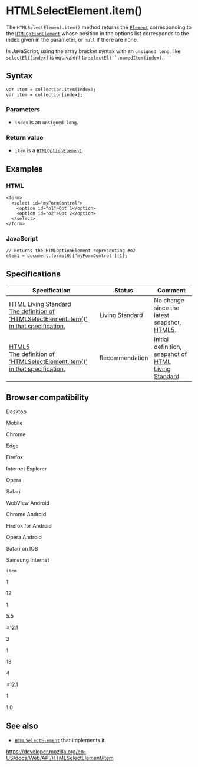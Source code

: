 HTMLSelectElement.item()
========================

The `HTMLSelectElement.item()` method returns the [`Element`](../element) corresponding to the [`HTMLOptionElement`](../htmloptionelement) whose position in the options list corresponds to the index given in the parameter, or `null` if there are none.

In JavaScript, using the array bracket syntax with an `unsigned long`, like `selectElt[index]` is equivalent to `selectElt``.namedItem(index)`.

Syntax
------

    var item = collection.item(index);
    var item = collection[index];

### Parameters

-   `index` is an `unsigned long`.

### Return value

-   `item` is a [`HTMLOptionElement`](../htmloptionelement).

Examples
--------

### HTML

    <form>
      <select id="myFormControl">
        <option id="o1">Opt 1</option>
        <option id="o2">Opt 2</option>
      </select>
    </form>

### JavaScript

    // Returns the HTMLOptionElement representing #o2
    elem1 = document.forms[0]['myFormControl'][1];

Specifications
--------------

<table><thead><tr class="header"><th>Specification</th><th>Status</th><th>Comment</th></tr></thead><tbody><tr class="odd"><td><a href="https://html.spec.whatwg.org/multipage/#dom-select-item">HTML Living Standard<br />
<span class="small">The definition of 'HTMLSelectElement.item()' in that specification.</span></a></td><td><span class="spec-living">Living Standard</span></td><td>No change since the latest snapshot, <a href="https://www.w3.org/TR/html52/">HTML5</a>.</td></tr><tr class="even"><td><a href="https://www.w3.org/TR/html52/forms.html#dom-select-item">HTML5<br />
<span class="small">The definition of 'HTMLSelectElement.item()' in that specification.</span></a></td><td><span class="spec-rec">Recommendation</span></td><td>Initial definition, snapshot of <a href="https://html.spec.whatwg.org/multipage/">HTML Living Standard</a></td></tr></tbody></table>

Browser compatibility
---------------------

Desktop

Mobile

Chrome

Edge

Firefox

Internet Explorer

Opera

Safari

WebView Android

Chrome Android

Firefox for Android

Opera Android

Safari on IOS

Samsung Internet

`item`

1

12

1

5.5

≤12.1

3

1

18

4

≤12.1

1

1.0

See also
--------

-   [`HTMLSelectElement`](../htmlselectelement) that implements it.

<a href="https://developer.mozilla.org/en-US/docs/Web/API/HTMLSelectElement/item" class="_attribution-link">https://developer.mozilla.org/en-US/docs/Web/API/HTMLSelectElement/item</a>
